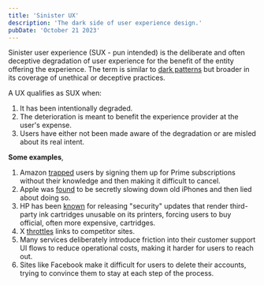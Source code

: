 ```yaml
---
title: 'Sinister UX'
description: 'The dark side of user experience design.'
pubDate: 'October 21 2023'
---
```


Sinister user experience (SUX - pun intended) is the deliberate and often deceptive degradation of user experience for the benefit of the entity offering the experience. The term is similar to [dark patterns](https://en.wikipedia.org/wiki/Dark_pattern) but broader in its coverage of unethical or deceptive practices.

A UX qualifies as SUX when:

1. It has been intentionally degraded.
2. The deterioration is meant to benefit the experience provider at the user's expense.
3. Users have either not been made aware of the degradation or are misled about its real intent.

**Some examples**,

1. Amazon [trapped](https://www.bleepingcomputer.com/news/security/ftc-amazon-trapped-millions-into-hard-to-cancel-prime-memberships/) users by signing them up for Prime subscriptions without their knowledge and then making it difficult to cancel.
2. Apple was [found](https://www.npr.org/2020/11/18/936268845/apple-agrees-to-pay-113-million-to-settle-batterygate-case-over-iphone-slowdowns) to be secretly slowing down old iPhones and then lied about doing so.
3. HP has been [known](https://www.eff.org/deeplinks/2016/09/what-hp-must-do-make-amends-its-self-destructing-printers) for releasing "security" updates that render third-party ink cartridges unusable on its printers, forcing users to buy official, often more expensive, cartridges.
4. X [throttles](https://www.theverge.com/2023/9/15/23875251/x-twitter-links-throttling-facebook-instagram-threads) links to competitor sites.
5. Many services deliberately introduce friction into their customer support UI flows to reduce operational costs, making it harder for users to reach out.
6. Sites like Facebook make it difficult for users to delete their accounts, trying to convince them to stay at each step of the process.
